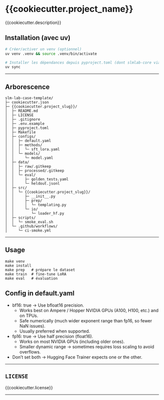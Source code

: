 # {{cookiecutter.project_name}}

{{cookiecutter.description}}

## Installation (avec uv)

```bash
# Créer/activer un venv (optionnel)
uv venv .venv && source .venv/bin/activate

# Installer les dépendances depuis pyproject.toml (dont slmlab-core via [tool.uv.sources])
uv sync
```

---

## Arborescence

```
slm-lab-case-template/
├─ cookiecutter.json
├─ {{cookiecutter.project_slug}}/
│  ├─ README.md
│  ├─ LICENSE
│  ├─ .gitignore
│  ├─ .env.example
│  ├─ pyproject.toml
│  ├─ Makefile
│  ├─ configs/
│  │  ├─ default.yaml
│  │  ├─ methods/
│  │  │  └─ sft_lora.yaml
│  │  └─ models/
│  │     └─ model.yaml
│  ├─ data/
│  │  ├─ raw/.gitkeep
│  │  ├─ processed/.gitkeep
│  │  └─ eval/
│  │     ├─ golden_tests.yaml
│  │     └─ heldout.jsonl
│  ├─ src/
│  │  └─ {{cookiecutter.project_slug}}/
│  │     ├─ __init__.py
│  │     ├─ prep/
│  │     │  └─ templating.py
│  │     └─ io/
│  │        └─ loader_hf.py
│  ├─ scripts/
│  │  └─ smoke_eval.sh
│  └─ .github/workflows/
│     └─ ci-smoke.yml

```

---

## Usage

```
make venv
make install
make prep   # prépare le dataset
make train  # fine-tune LoRA
make eval   # évaluation
```

## Config in default.yaml 

- bf16: true → Use bfloat16 precision.
  - Works best on Ampere / Hopper NVIDIA GPUs (A100, H100, etc.) and on TPUs.
  - Safe numerically (much wider exponent range than fp16, so fewer NaN issues).
  - Usually preferred when supported.
- fp16: true → Use half precision (float16).
  - Works on most NVIDIA GPUs (including older ones).
  - Smaller dynamic range → sometimes requires loss scaling to avoid overflows.
- Don’t set both → Hugging Face Trainer expects one or the other.

---

## `LICENSE`
{{cookiecutter.license}}

---

